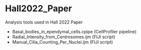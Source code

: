 # Hall2022_Paper
Analysis tools used in Hall 2022 Paper

  * Basal_bodies_in_ependymal_cells.cpipe (CellProfiler pipeline)
  * Radial_Intensity_from_Centrosomes.ijm (FIJI script)
  * Manual_Cilia_Counting_Per_Nuclei.ijm (FIJI script)
